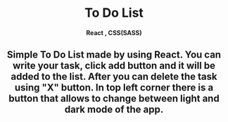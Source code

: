 <h1 align="center">To Do List</h1>

<h4 align="center">React , CSS(SASS)</h4>

<h2 align="center">Simple To Do List made by using React. You can write your task, click add button and it will be added to the list. After you can delete the task using "X" button. In top left corner there is a button that allows to change between light and dark mode of the app.</h2>
